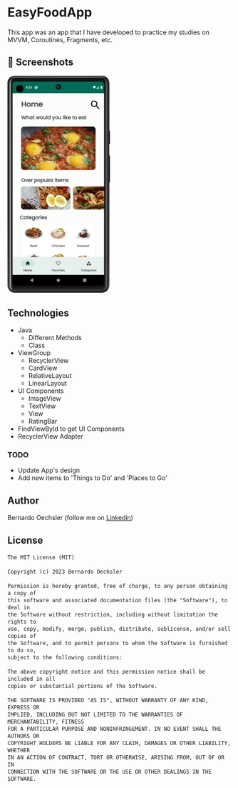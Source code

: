 # EasyFoodApp
This app was an app that I have developed to practice my studies on MVVM, Coroutines, Fragments, etc.

## :camera_flash: Screenshots
<!-- You can add more screenshots here if you like -->
<img src="screenshots/ss_homefrag.png" width="230">&emsp;

## Technologies
* Java
  - Different Methods
  - Class
* ViewGroup
    * RecyclerView
    * CardView
    * RelativeLayout
    * LinearLayout
* UI Components
  - ImageView
  - TextView
  - View
  - RatingBar
* FindViewById to get UI Components
* RecyclerView Adapter


### TODO
- Update App's design
- Add new items to 'Things to Do' and 'Places to Go'

## Author
Bernardo Oechsler (follow me on [Linkedin](https://www.linkedin.com/in/bernardo-oechsler-b84995194))

## License
```
The MIT License (MIT)

Copyright (c) 2023 Bernardo Oechsler

Permission is hereby granted, free of charge, to any person obtaining a copy of
this software and associated documentation files (the "Software"), to deal in
the Software without restriction, including without limitation the rights to
use, copy, modify, merge, publish, distribute, sublicense, and/or sell copies of
the Software, and to permit persons to whom the Software is furnished to do so,
subject to the following conditions:

The above copyright notice and this permission notice shall be included in all
copies or substantial portions of the Software.

THE SOFTWARE IS PROVIDED "AS IS", WITHOUT WARRANTY OF ANY KIND, EXPRESS OR
IMPLIED, INCLUDING BUT NOT LIMITED TO THE WARRANTIES OF MERCHANTABILITY, FITNESS
FOR A PARTICULAR PURPOSE AND NONINFRINGEMENT. IN NO EVENT SHALL THE AUTHORS OR
COPYRIGHT HOLDERS BE LIABLE FOR ANY CLAIM, DAMAGES OR OTHER LIABILITY, WHETHER
IN AN ACTION OF CONTRACT, TORT OR OTHERWISE, ARISING FROM, OUT OF OR IN
CONNECTION WITH THE SOFTWARE OR THE USE OR OTHER DEALINGS IN THE SOFTWARE.
